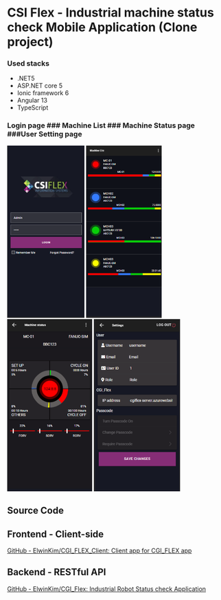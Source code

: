 # CSI Flex - Industrial machine status check Mobile Application (Clone project)

### Used stacks

- .NET5
- ASP.NET core 5
- Ionic framework 6
- Angular 13
- TypeScript

### Login page                     ### Machine List                       ### Machine Status page            ###User Setting page
<img src="/src/assets/Login.png" height="400px"> <img src="/src/assets/MachineList.png" height="400px"> <img src="/src/assets/Status.png" height="400px"> <img src="/src/assets/UserSetting.png" height="400px">



## Source Code

## Frontend - Client-side

[GitHub - ElwinKim/CGI_FLEX_Client: Client app for CGI_FLEX app](https://github.com/ElwinKim/CGI_FLEX_Client)

## Backend - RESTful API

[GitHub - ElwinKim/CGI_Flex: Industrial Robot Status check Application](https://github.com/ElwinKim/CGI_Flex)
